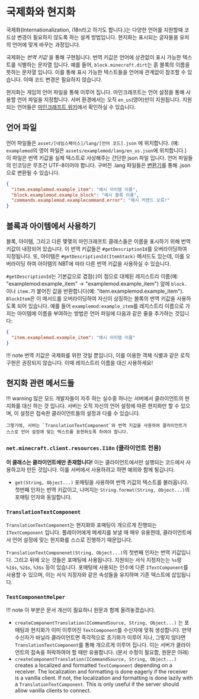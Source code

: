 국제화와 현지화
=====================================

국제화(Internationalization, i18n라고 하기도 합니다.)는 다양한 언어를 지원할때 코드상 변경이 필요하지 않도록 하는 설계 방법입니다. 현지화는 표시되는 글자들을 유저의 언어에 맞게 바꾸는 과정입니다.

국제화는 _번역 키값_ 을 통해 구현됩니다. 번역 키값은 언어에 상관없이 표시 가능한 텍스트를 식별하는 문자열 입니다. 예를 들어, `block.minecraft.dirt`는 흙 블록의 이름을 뜻하는 문자열 입니다. 이를 통해 표시 가능한 텍스트들을 언어에 관계없이 참조할 수 있습니다. 이때 코드 변경은 필요하지 않습니다.

현지화는 게임의 언어 파일을 통해 이루어 집니다. 마인크래프트는 언어 설정을 통해 사용할 언어 파일을 지정합니다. 서버 환경에서는 오직 `en_us`(영어)만이 지원됩니다. 지원되는 언어들은 [마인크래프트 위키][언어]에서 확인하실 수 있습니다.

언어 파일
--------------

언어 파일들은 `asset/[네임스페이스]/lang/[언어 코드].json` 에 위치합니다. (예: `examplemod`의 영어 파일은 `assets/examplemod/lang/en_us.json`에 위치합니다.) 이 파일은 번역 키값을 실제 텍스트로 사상해주는 간단한 json 파일 입니다. 언어 파일들의 인코딩은 무조건 UTF-8이어야 합니다. 구버전 .lang 파일들은 [변환기][변환기]를 통해 .json으로 변환될 수 있습니다.

```json
{
  "item.examplemod.example_item": "예시 아이템 이름",
  "block.examplemod.example_block": "예시 블록 이름",
  "commands.examplemod.examplecommand.error": "예시 커맨드 오류!"
}
```

블록과 아이템에서 사용하기
---------------------------

블록, 아이템, 그리고 다른 몇몇의 마인크래프트 클래스들은 이름을 표시하기 위해 번역 키값이 내장되어 있습니다. 이 번역 키값들은 `#getDescriptionId`를 오버라이딩하여 지정됩니다. 또, 아이템은 `#getDescriptionId(ItemStack)` 메서드도 있는데, 이를 오버라이딩 하여 아이템의 NBT에 따라 다른 번역 키값을 사용하실 수 있습니다.

`#getDescriptionId`는 기본값으로 겹점(:)이 점으로 대체된 레지스트리 이름(예: "examplemod:example_item" -> "examplemod.example_item") 앞에 `block.` 이나 `item.`가 붙어진 값을 반환합니다(예: "item.examplemod.example_item"). `BlockItem`은 이 메서드를 오버라이딩하여 자신이 상징하는 블록의 번역 키값을 사용하도록 되어 있습니다. 예를 들어 `examplemod:example_item`를 레지스트리 이름으로 가지는 아이템에 이름을 부여하는 방법은 언어 파일에 다음과 같은 줄을 추가하는 것입니다:

```json
{
  "item.examplemod.example_item": "예시 아이템 이름"
}
```

!!! note
    번역 키값은 국제화를 위한 것일 뿐입니다, 이를 이용한 객체 식별과 같은 로직 구현은 권장되지 않습니다. 이때 레지스트리 이름을 대신 사용하세요!

현지화 관련 메서드들
--------------------

!!! warning
    많은 모드 개발자들이 자주 하는 실수중 하나는 서버에서 클라이언트의 현지화를 대신 하는 것 입니다. 서버는 오직 자신의 언어 설정에 따른 현지화만 할 수 있으며, 이 설정은 접속한 클라이언트들의 설정과 다를 수 있습니다.

    그렇기에, 서버는 `TranslationTextComponent`와 번역 키값을 사용하여 클라이언트가 스스로 언어 설정에 맞는 텍스트를 표현하도록 하여야 합니다.

### `net.minecraft.client.resources.I18n` (클라이언트 전용)

**이 클래스는 클라이언트에만 존재합니다!** 이는 클라이언트에서만 실행되는 코드에서 사용하고자 만든 것입니다. 이를 서버에서 사용하려고 하면 예외와 함께 튕깁니다.

- `get(String, Object...)` 포매팅을 사용하여 번역 키값의 텍스트를 불러옵니다. 첫번째 인자는 번역 키값이고, 나머지는 `String.format(String, Object...)`의 포매팅 인자와 동일합니다.

### `TranslationTextComponent`
`TranslationTextComponent`는 현지화와 포매팅이 개으르게 진행되는 `ITextComponent` 입니다. 플레이어에게 메세지를 보낼 때 매우 유용한데, 클라이언트에서 언어 설정에 맞는 현지화를 스스로 진행하기 때문입니다.

`TranslationTextComponenet(String, Object...)`의 첫번째 인자는 번역 키값입니다. 그리고 뒤에 오는 것들은 포매팅에 사용됩니다. 지원되는 서식 지정자는는 `%s`랑 `%1$s`, `%2$s`, `%3$s` 등이 있습니다. 포매팅에 사용되는 인수에 다른 `ITextComponent`를 사용할 수 있으며, 이는 서식 지정자와 같은 속성들을 유지하며 기존 텍스트에 삽입됩니다.

### `TextComponentHelper`
!!! note
    이 부분은 문서 개선이 필요하니 원문과 함께 올려놓겠습니다. 

- `createComponentTranslation(ICommandSource, String, Object...)` 는 포매팅과 현지화가 이미 이루어진 `TextComponent`를 수신자에 맞춰 생성합니다. 만약 수신자가 바닐라 클라이언트면 즉각적으로 초기화가 이루어 지나, 그렇지 않다면 `TranslationTextComponent`를 통해 개으르게 이루어 집니다. 이는 서버가 클라이언트의 접속을 허락하여야 할 때만 유용합니다. (문서 수정이 필요함, 원문은 아래)
- `createComponentTranslation(ICommandSource, String, Object...)` creates a localized and formatted `TextComponent` depending on a receiver. The localization and formatting is done eagerly if the receiver is a vanilla client. If not, the localization and formatting is done lazily with a `TranslationTextComponent`. This is only useful if the server should allow vanilla clients to connect.

[언어]: https://minecraft.fandom.com/ko/wiki/%EC%96%B8%EC%96%B4
[변환기]: https://tterrag.com/lang2json/
